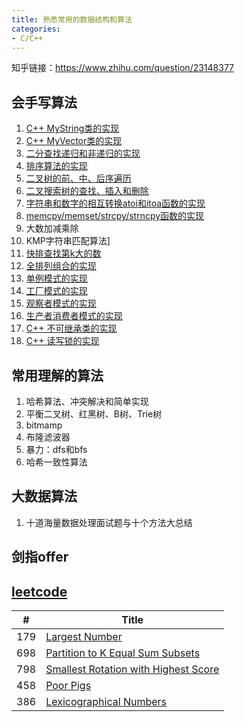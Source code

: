 ```yaml
---
title: 熟悉常用的数据结构和算法
categories: 
- C/C++
---
```



知乎链接：https://www.zhihu.com/question/23148377


## 会手写算法
1. [C++ MyString类的实现](https://github.com/wxquare/programming/blob/master/oj/datastruct-algorithm/mystring.cpp)
2. [C++ MyVector类的实现](https://github.com/wxquare/programming/blob/master/oj/datastruct-algorithm/myvector.cpp)
3. [二分查找递归和非递归的实现](https://github.com/wxquare/programming/blob/master/oj/datastruct-algorithm/binary_search.cpp)
4. [排序算法的实现](https://github.com/wxquare/programming/blob/master/oj/datastruct-algorithm/sort.cpp)
5. [二叉树的前、中、后序遍历](https://github.com/wxquare/programming/blob/master/oj/datastruct-algorithm/binary_tree.cpp)
6. [二叉搜索树的查找、插入和删除](https://github.com/wxquare/programming/blob/master/oj/datastruct-algorithm/binary_search_tree.cpp)
7. [字符串和数字的相互转换atoi和itoa函数的实现](https://github.com/wxquare/programming/blob/master/oj/datastruct-algorithm/itoa_atoi.cpp)
8. [memcpy/memset/strcpy/strncpy函数的实现](https://github.com/wxquare/programming/blob/master/oj/datastruct-algorithm/str_function.cpp)
9. 大数加减乘除
10. KMP字符串匹配算法]
11. [快排查找第k大的数](https://github.com/wxquare/programming/blob/master/oj/datastruct-algorithm/select_k.cpp)
12. [全排列组合的实现](https://www.cnblogs.com/wxquare/p/4719228.html)
13. [单例模式的实现](https://github.com/wxquare/programming/blob/master/oj/datastruct-algorithm/singleton.cpp)
14. [工厂模式的实现](https://github.com/wxquare/programming/blob/master/oj/datastruct-algorithm/factory.cpp)
15. [观察者模式的实现](https://github.com/wxquare/programming/blob/master/oj/datastruct-algorithm/observer.cpp)
16. [生产者消费者模式的实现](https://github.com/wxquare/programming/blob/master/oj/datastruct-algorithm/producer_consumer.cpp)
17. [C++ 不可继承类的实现](https://www.cnblogs.com/wxquare/p/7280025.html)
18. [C++ 读写锁的实现](https://github.com/wxquare/programming/blob/master/oj/datastruct-algorithm/read_write_locker.cpp) 


## 常用理解的算法
1. 哈希算法、冲突解决和简单实现
2. 平衡二叉树、红黑树、B树、Trie树
3. bitmamp
4. 布隆滤波器
5. 暴力：dfs和bfs
6. 哈希一致性算法



## 大数据算法
1. 十道海量数据处理面试题与十个方法大总结


## 剑指offer

## [leetcode](https://leetcode.com/problemset/all/)

| # | Title |
|---| ----- | 
|179|[Largest Number](https://github.com/wxquare/programming/blob/master/oj/leetcode/leetcode179.cpp)
|698|[Partition to K Equal Sum Subsets](https://github.com/wxquare/programming/blob/master/oj/leetcode/leetcode698.cpp)
|798|[Smallest Rotation with Highest Score](https://github.com/wxquare/programming/blob/master/oj/leetcode/leetcode798.cpp)
|458|[Poor Pigs](https://github.com/wxquare/programming/blob/master/oj/leetcode/leetcode798.cpp)
|386|[Lexicographical Numbers](https://github.com/wxquare/programming/blob/master/oj/leetcode/leetcode798.cpp)





